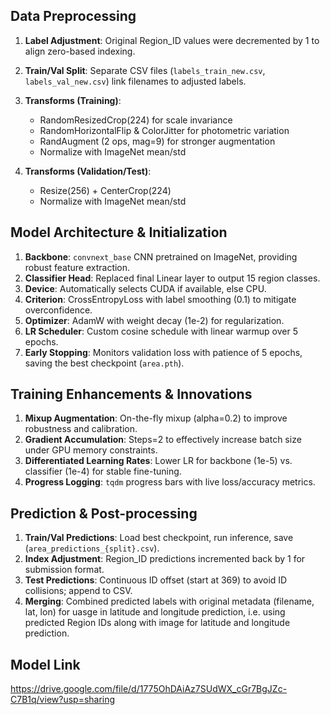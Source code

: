 ## Data Preprocessing 

1. **Label Adjustment**: Original Region\_ID values were decremented by 1 to align zero-based indexing.
2. **Train/Val Split**: Separate CSV files (`labels_train_new.csv`, `labels_val_new.csv`) link filenames to adjusted labels.
3. **Transforms (Training)**:

   * RandomResizedCrop(224) for scale invariance
   * RandomHorizontalFlip & ColorJitter for photometric variation
   * RandAugment (2 ops, mag=9) for stronger augmentation
   * Normalize with ImageNet mean/std
4. **Transforms (Validation/Test)**:

   * Resize(256) + CenterCrop(224)
   * Normalize with ImageNet mean/std

## Model Architecture & Initialization 

1. **Backbone**: `convnext_base` CNN pretrained on ImageNet, providing robust feature extraction.
2. **Classifier Head**: Replaced final Linear layer to output 15 region classes.
3. **Device**: Automatically selects CUDA if available, else CPU.
4. **Criterion**: CrossEntropyLoss with label smoothing (0.1) to mitigate overconfidence.
5. **Optimizer**: AdamW with weight decay (1e-2) for regularization.
6. **LR Scheduler**: Custom cosine schedule with linear warmup over 5 epochs.
7. **Early Stopping**: Monitors validation loss with patience of 5 epochs, saving the best checkpoint (`area.pth`).

## Training Enhancements & Innovations

1. **Mixup Augmentation**: On-the-fly mixup (alpha=0.2) to improve robustness and calibration.
2. **Gradient Accumulation**: Steps=2 to effectively increase batch size under GPU memory constraints.
3. **Differentiated Learning Rates**: Lower LR for backbone (1e-5) vs. classifier (1e-4) for stable fine-tuning.
4. **Progress Logging**: `tqdm` progress bars with live loss/accuracy metrics.

## Prediction & Post-processing 

1. **Train/Val Predictions**: Load best checkpoint, run inference, save (`area_predictions_{split}.csv`).
2. **Index Adjustment**: Region\_ID predictions incremented back by 1 for submission format.
3. **Test Predictions**: Continuous ID offset (start at 369) to avoid ID collisions; append to CSV.
4. **Merging**: Combined predicted labels with original metadata (filename, lat, lon) for uasge in latitude and longitude prediction, i.e. using predicted Region IDs along with image for latitude and longitude prediction.

## Model Link

https://drive.google.com/file/d/1775OhDAiAz7SUdWX_cGr7BgJZc-C7B1q/view?usp=sharing

